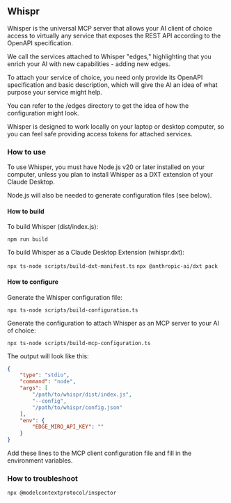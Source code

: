 ## Whispr

Whisper is the universal MCP server that allows your AI client of choice access to virtually any service that exposes the REST API according to the OpenAPI specification.

We call the services attached to Whisper "edges," highlighting that you enrich your AI with new capabilities - adding new edges.

To attach your service of choice, you need only provide its OpenAPI specification and basic description, which will give the AI an idea of what purpose your service might help.

You can refer to the /edges directory to get the idea of how the configuration might look.

Whisper is designed to work locally on your laptop or desktop computer, so you can feel safe providing access tokens for attached services.

### How to use

To use Whisper, you must have Node.js v20 or later installed on your computer, unless you plan to install Whisper as a DXT extension of your Claude Desktop.

Node.js will also be needed to generate configuration files (see below).

#### How to build

To build Whisper (dist/index.js):

`npm run build`

To build Whisper as a Claude Desktop Extension (whispr.dxt):

`npx ts-node scripts/build-dxt-manifest.ts`
`npx @anthropic-ai/dxt pack`

#### How to configure

Generate the Whisper configuration file:

`npx ts-node scripts/build-configuration.ts`

Generate the configuration to attach Whisper as an MCP server to your AI of choice:

`npx ts-node scripts/build-mcp-configuration.ts`

The output will look like this:

```json
{
    "type": "stdio",
    "command": "node",
    "args": [
        "/path/to/whispr/dist/index.js",
        "--config",
        "/path/to/whispr/config.json"
    ],
    "env": {
        "EDGE_MIRO_API_KEY": ""
    }
}
```

Add these lines to the MCP client configuration file and fill in the environment variables.

### How to troubleshoot

`npx @modelcontextprotocol/inspector`
